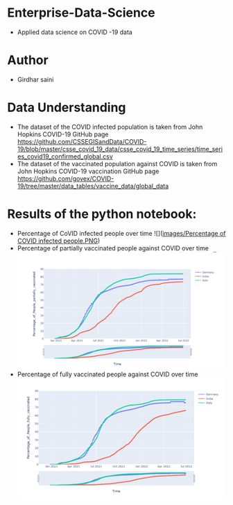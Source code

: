 # Enterprise-Data-Science 
 - Applied data science on COVID -19 data
# Author
  - Girdhar saini
# Data Understanding
 - The dataset of the COVID infected population is taken from John Hopkins COVID-19 GitHub page https://github.com/CSSEGISandData/COVID-19/blob/master/csse_covid_19_data/csse_covid_19_time_series/time_series_covid19_confirmed_global.csv
 - The dataset of the vaccinated population against COVID is taken from John Hopkins COVID-19 vaccination GitHub page https://github.com/govex/COVID-19/tree/master/data_tables/vaccine_data/global_data
# Results of the python notebook:
 - Percentage of CoVID infected people over time
![]([images/Percentage of COVID infected people.PNG](https://github.com/Girdhar97/Enterprise-Data-Science/edit/main/README.md))
 - Percentage of partially vaccinated people against COVID over time
![](https://github.com/Girdhar97/Enterprise-Data-Science/blob/05889bffd7ec2adcd31fc7876ce531ba25d7235e/percentage%20of%20people%20partially%20vaccinated.PNG)
 - Percentage of fully vaccinated people against COVID over time
![](https://github.com/Girdhar97/Enterprise-Data-Science/blob/05889bffd7ec2adcd31fc7876ce531ba25d7235e/Percentage%20of%20people%20fully%20vaccinated.PNG)




